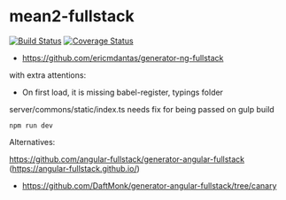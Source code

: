 # mean2-fullstack
[![Build Status](https://secure.travis-ci.org/pristinetran/identillect-fullstack.png?branch=master)](https://travis-ci.org/pristinetran/identillect-fullstack)
[![Coverage Status](https://coveralls.io/repos/pristinetran/identillect-fullstack/badge.svg?branch=master)](https://coveralls.io/r/pristinetran/identillect-fullstack/?branch=master)


- https://github.com/ericmdantas/generator-ng-fullstack



with extra attentions:

- On first load, it is missing babel-register, typings folder



server/commons/static/index.ts needs fix for being passed on gulp build

`npm run dev`


Alternatives:


https://github.com/angular-fullstack/generator-angular-fullstack   (https://angular-fullstack.github.io/)

- https://github.com/DaftMonk/generator-angular-fullstack/tree/canary
